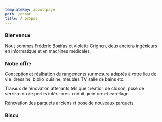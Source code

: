 ```yaml
---
templateKey: about-page
path: /about
title: À propos
---
```

### Bienvenue

Nous sommes Frédéric Bonifas et Violette Crignon, deux anciens ingénieurs en informatique et en machines médicales. 

### Notre offre

Conception et réalisation de rangements sur mesure adaptés à votre lieu de vie, dressing, biblio, cuisine, meubles TV, salle de bains etc.

Travaux de rénovation attenants tels que création de cloison, pose de verrière ou de portes intérieures, enduit, peinture et carrelage

Rénovation des parquets anciens et pose de nouveaux parquets

### Bisou